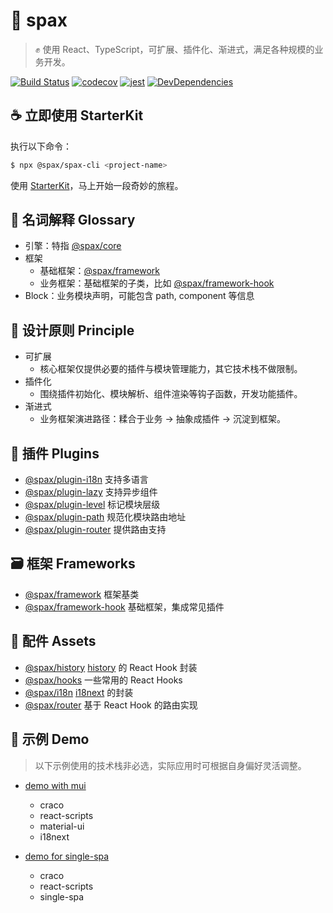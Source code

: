 # :rocket: spax

> :fist_raised: 使用 React、TypeScript，可扩展、插件化、渐进式，满足各种规模的业务开发。

[![Build Status](https://travis-ci.org/crossjs/spax.svg?branch=master)](https://travis-ci.org/crossjs/spax)
[![codecov](https://codecov.io/gh/crossjs/spax/branch/master/graph/badge.svg)](https://codecov.io/gh/crossjs/spax)
[![jest](https://jestjs.io/img/jest-badge.svg)](https://github.com/facebook/jest)
[![DevDependencies](https://img.shields.io/david/dev/crossjs/spax.svg)](https://david-dm.org/crossjs/spax?type=dev)

## :coffee: 立即使用 StarterKit

执行以下命令：

```bash
$ npx @spax/spax-cli <project-name>
```

使用 [StarterKit](packages/starter-kit)，马上开始一段奇妙的旅程。

## :open_book: 名词解释 Glossary

- 引擎：特指 [@spax/core](packages/core)
- 框架
  - 基础框架：[@spax/framework](packages/framework)
  - 业务框架：基础框架的子类，比如 [@spax/framework-hook](packages/framework-hook)
- Block：业务模块声明，可能包含 path, component 等信息

## :pushpin: 设计原则 Principle

- 可扩展
  - 核心框架仅提供必要的插件与模块管理能力，其它技术栈不做限制。
- 插件化
  - 围绕插件初始化、模块解析、组件渲染等钩子函数，开发功能插件。
- 渐进式
  - 业务框架演进路径：糅合于业务 -> 抽象成插件 -> 沉淀到框架。

## :nut_and_bolt: 插件 Plugins

- [@spax/plugin-i18n](packages/plugin-i18n) 支持多语言
- [@spax/plugin-lazy](packages/plugin-lazy) 支持异步组件
- [@spax/plugin-level](packages/plugin-level) 标记模块层级
- [@spax/plugin-path](packages/plugin-path) 规范化模块路由地址
- [@spax/plugin-router](packages/plugin-router) 提供路由支持

## :card_file_box: 框架 Frameworks

- [@spax/framework](packages/framework) 框架基类
- [@spax/framework-hook](packages/framework-hook) 基础框架，集成常见插件

## :ant: 配件 Assets

- [@spax/history](packages/history) [history](https://github.com/ReactTraining/history) 的 React Hook 封装
- [@spax/hooks](packages/hooks) 一些常用的 React Hooks
- [@spax/i18n](packages/i18n) [i18next](https://github.com/i18next/i18next) 的封装
- [@spax/router](packages/router) 基于 React Hook 的路由实现

## :sparkler: 示例 Demo

> 以下示例使用的技术栈非必选，实际应用时可根据自身偏好灵活调整。

- [demo with mui](packages/demo-mui)
  - craco
  - react-scripts
  - material-ui
  - i18next

- [demo for single-spa](packages/demo-single-spa)
  - craco
  - react-scripts
  - single-spa

